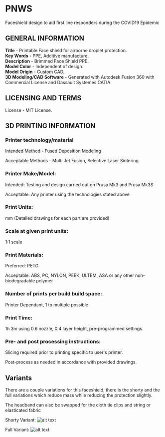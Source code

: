 # PNWS
Faceshield design to aid first line responders during the COVID19 Epidemic
## GENERAL INFORMATION

**Title** - Printable Face shield for airborne droplet protection.  
**Key Words** - PPE, Additive manufacture.  
**Description** - Brimmed Face Shield PPE.  
**Model Color** - Independent of design.  
**Model Origin**  - Custom CAD.  
**3D Modeling/CAD Software** - Generated with Autodesk Fusion 360 with Commercial License and Dassault Systemes CATIA.   

## LICENSING AND TERMS
License - MIT License.

## 3D PRINTING INFORMATION
### Printer technology/material
Intended Method - Fused Deposition Modeling

Acceptable Methods - Multi Jet Fusion, Selective Laser Sintering
### Printer Make/Model:
Intended: Testing and design carried out on Prusa Mk3 and Prusa Mk3S

Acceptable: Any printer using the technologies stated above
### Print Units:
mm (Detailed drawings for each part are provided)
### Scale at given print units:
1:1 scale
### Print Materials:
Preferred: PETG

Acceptable: ABS, PC, NYLON, PEEK, ULTEM, ASA or any other non-biodegradable polymer
### Number of prints per build build space:
Printer Dependant, 1 to multiple possible
### Print Time:
1h 3m using 0.6 nozzle, 0.4 layer height, pre-programmed settings.
### Pre- and post processing instructions:
Slicing required prior to printing specific to user's printer.

Post-process as needed in accordance with provided drawings.

## Variants
There are a couple variations for this faceshield, there is the shorty and the full variations which reduce mass while reducing the protection slightly.

The headband can also be swapped for the cloth tie clips and string or elasticated fabric

Shorty Variant:
![alt text][Shorty]

[Shorty]: https://raw.githubusercontent.com/mrjonny2/PNWS/master/images/IMAGE%202020-04-04%2014%3A41%3A20.jpg "Shorty Variant"

Full Variant:
![alt text][Full]

[Full]: https://raw.githubusercontent.com/mrjonny2/PNWS/master/images/IMAGE%202020-04-04%2014%3A41%3A17.jpg "Full Variant"
